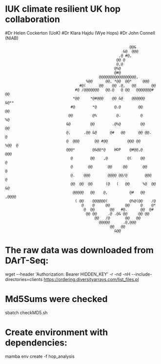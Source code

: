 # IUK climate resilient UK hop collaboration 

#Dr Helen Cockerton (UoK)
#Dr Klara Hajdu (Wye Hops)
#Dr John Connell (NIAB)


                                                                                                 
                                                             @@&                                 
                                                          &@  @@@                                
                                                        ,@ #@,                                   
                                                       @@ @                                      
                                                       @,@                                       
                                                      @%@                                        
                                                      @#@                                        
                                               @@@@@@@@@@@@@@@@@,                                
                                         %@@      @@, *@@  @@*     @@@                           
                                      #@(      @@    @@ .@,   @@       @@                        
                                    #@ /@@@@@@@   @@.@   @ @@   @@@@@@@# @@                      
                                   *@@     *@#@@@    @@ &@    @@@@@@     &@**                    
                                  #@        *@        @.@        @@        @@                    
                                 @@         @%         @.         @         %@                   
                                &@         @@        .@%@         @@         @@                  
                                @,      .@@ &@      @#   @@      @@ @@.       @                  
                                @  @@@       @@ #@@         @@@ @@       %@@  @                  
                                @@@*        @&@@*@    HOP    @#@@,@         @@@                  
                                  @        @@    ,@         @(    @@        @                    
                                  @       @@       @@     @@       @@       @                    
                                  @.    @@@        @@@@ @@/@        @@@     @                    
                                  @@  @@  @@      (@   (   @@      %@  @@  &@                    
                                   @@@@@   @@    @,          @#   @@   ,@@@@                     
                                    ( @@    @@@@@@(          @%@(@@    /@                        
                                       @    @     @@       @@     @    @*                        
                                        @  @@       @@   #@.      @@  @#                         
                                         @@ @@     .@ .@& @@     @@ @@                           
                                             @@   /@       @@   @@                               
                                               @@@@@      .@,@@@                                 
                                                    @@   @@                                      
                                                      &@@       


# The raw data was downloaded from DArT-Seq:

  wget --header 'Authorization: Bearer HIDDEN_KEY' -r -nd -nH --include-directories=clients https://ordering.diversityarrays.com/list_files.pl

# Md5Sums were checked 
  
  sbatch checkMD5.sh 


# Create environment with dependencies:

  mamba env create -f hop_analysis
